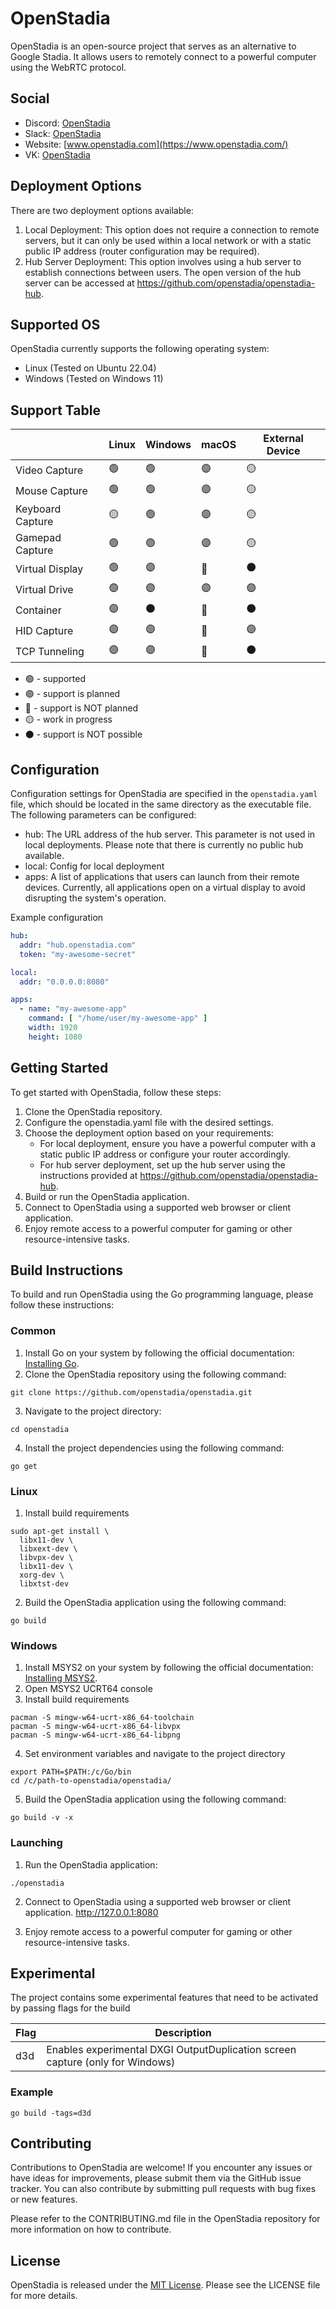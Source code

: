 # OpenStadia

OpenStadia is an open-source project that serves as an alternative to Google Stadia. It allows users to remotely connect
to a powerful computer using the WebRTC protocol.

## Social

- Discord: [OpenStadia](https://discord.gg/tJGeKTEdgj)
- Slack: [OpenStadia](https://openstadia.slack.com/)
- Website: [www.openstadia.com](https://www.openstadia.com/)
- VK: [OpenStadia](https://vk.com/openstadia)

## Deployment Options

There are two deployment options available:

1. Local Deployment: This option does not require a connection to remote servers, but it can only be used within a local
   network or with a static public IP address (router configuration may be required).
2. Hub Server Deployment: This option involves using a hub server to establish connections between users. The open
   version of the hub server can be accessed at https://github.com/openstadia/openstadia-hub.

## Supported OS

OpenStadia currently supports the following operating system:

- Linux (Tested on Ubuntu 22.04)
- Windows (Tested on Windows 11)

## Support Table

|                  | Linux           | Windows         | macOS           | External Device |
|------------------|-----------------|-----------------|-----------------|-----------------|
| Video Capture    | :green_circle:  | :green_circle:  | :purple_circle: | :yellow_circle: |
| Mouse Capture    | :green_circle:  | :green_circle:  | :purple_circle: | :yellow_circle: |
| Keyboard Capture | :yellow_circle: | :green_circle:  | :purple_circle: | :yellow_circle: |
| Gamepad Capture  | :green_circle:  | :green_circle:  | :purple_circle: | :yellow_circle: |
| Virtual Display  | :green_circle:  | :purple_circle: | :red_circle:    | :black_circle:  |
| Virtual Drive    | :purple_circle: | :purple_circle: | :purple_circle: | :purple_circle: |
| Container        | :purple_circle: | :black_circle:  | :red_circle:    | :black_circle:  |
| HID Capture      | :purple_circle: | :purple_circle: | :red_circle:    | :purple_circle: |
| TCP Tunneling    | :purple_circle: | :purple_circle: | :red_circle:    | :black_circle:  |

- :green_circle: - supported
- :purple_circle: - support is planned
- :red_circle: - support is NOT planned
- :yellow_circle: - work in progress
- :black_circle: - support is NOT possible

## Configuration

Configuration settings for OpenStadia are specified in the `openstadia.yaml` file, which should be located in the same
directory as the executable file. The following parameters can be configured:

- hub: The URL address of the hub server. This parameter is not used in local deployments. Please note that there is
  currently no public hub available.
- local: Config for local deployment
- apps: A list of applications that users can launch from their remote devices. Currently, all applications open
  on a virtual display to avoid disrupting the system's operation.

Example configuration

```yaml
hub:
  addr: "hub.openstadia.com"
  token: "my-awesome-secret"

local:
  addr: "0.0.0.0:8080"

apps:
  - name: "my-awesome-app"
    command: [ "/home/user/my-awesome-app" ]
    width: 1920
    height: 1080

```

## Getting Started

To get started with OpenStadia, follow these steps:

1. Clone the OpenStadia repository.
2. Configure the openstadia.yaml file with the desired settings.
3. Choose the deployment option based on your requirements:
    - For local deployment, ensure you have a powerful computer with a static public IP address or configure your router
      accordingly.
    - For hub server deployment, set up the hub server using the instructions provided
      at https://github.com/openstadia/openstadia-hub.
4. Build or run the OpenStadia application.
5. Connect to OpenStadia using a supported web browser or client application.
6. Enjoy remote access to a powerful computer for gaming or other resource-intensive tasks.

## Build Instructions

To build and run OpenStadia using the Go programming language, please follow these instructions:

### Common

1. Install Go on your system by following the official documentation: [Installing Go](https://golang.org/doc/install).
2. Clone the OpenStadia repository using the following command:

```shell
git clone https://github.com/openstadia/openstadia.git
```

3. Navigate to the project directory:

```shell
cd openstadia
```

4. Install the project dependencies using the following command:

```shell
go get
```

### Linux

1. Install build requirements

```shell
sudo apt-get install \
  libx11-dev \
  libxext-dev \
  libvpx-dev \
  libx11-dev \
  xorg-dev \
  libxtst-dev
```

2. Build the OpenStadia application using the following command:

```shell
go build
```

### Windows

1. Install MSYS2 on your system by following the official documentation: [Installing MSYS2](https://www.msys2.org/).
2. Open MSYS2 UCRT64 console
3. Install build requirements

```shell
pacman -S mingw-w64-ucrt-x86_64-toolchain
pacman -S mingw-w64-ucrt-x86_64-libvpx
pacman -S mingw-w64-ucrt-x86_64-libpng
```

4. Set environment variables and navigate to the project directory

```shell
export PATH=$PATH:/c/Go/bin
cd /c/path-to-openstadia/openstadia/
```

5. Build the OpenStadia application using the following command:

```shell
go build -v -x
```

### Launching

1. Run the OpenStadia application:

```shell
./openstadia
```

2. Connect to OpenStadia using a supported web browser or client application. http://127.0.0.1:8080

3. Enjoy remote access to a powerful computer for gaming or other resource-intensive tasks.

## Experimental

The project contains some experimental features that need to be activated by passing flags for the build

| Flag | Description                                                                   |
|------|-------------------------------------------------------------------------------|
| d3d  | Enables experimental DXGI OutputDuplication screen capture (only for Windows) |

### Example

```shell
go build -tags=d3d
```

## Contributing

Contributions to OpenStadia are welcome! If you encounter any issues or have ideas for improvements, please submit them
via the GitHub issue tracker. You can also contribute by submitting pull requests with bug fixes or new features.

Please refer to the CONTRIBUTING.md file in the OpenStadia repository for more information on how to contribute.

## License

OpenStadia is released under the [MIT License](https://opensource.org/licenses/MIT). Please see the LICENSE file for
more details.